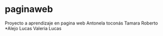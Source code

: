 ﻿# paginaweb

Proyecto a aprendizaje en pagina web 
Antonela toconás
Tamara
Roberto
*Alejo
Lucas
Valeria
Lucas

